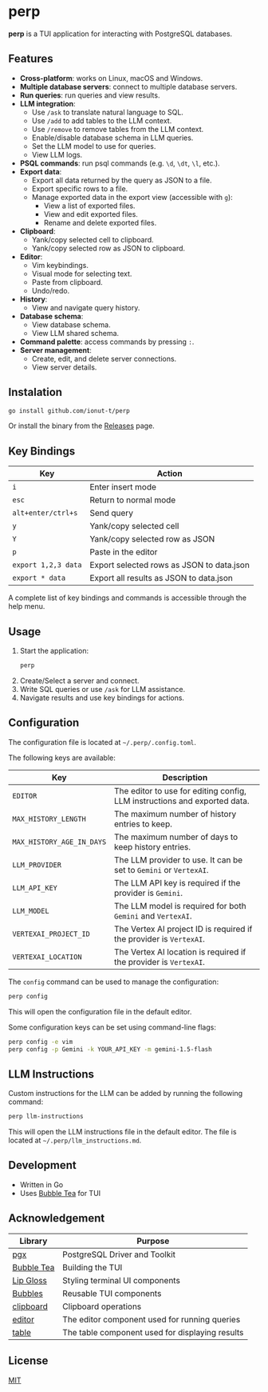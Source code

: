 # perp

**perp** is a TUI application for interacting with PostgreSQL databases.

## Features

- **Cross-platform**: works on Linux, macOS and Windows.
- **Multiple database servers**: connect to multiple database servers.
- **Run queries**: run queries and view results.
- **LLM integration**:
  - Use `/ask` to translate natural language to SQL.
  - Use `/add` to add tables to the LLM context.
  - Use `/remove` to remove tables from the LLM context.
  - Enable/disable database schema in LLM queries.
  - Set the LLM model to use for queries.
  - View LLM logs.
- **PSQL commands**: run psql commands (e.g. `\d`, `\dt`, `\l`, etc.).
- **Export data**:
  - Export all data returned by the query as JSON to a file.
  - Export specific rows to a file.
  - Manage exported data in the export view (accessible with `g`):
    - View a list of exported files.
    - View and edit exported files.
    - Rename and delete exported files.
- **Clipboard**:
  - Yank/copy selected cell to clipboard.
  - Yank/copy selected row as JSON to clipboard.
- **Editor**:
  - Vim keybindings.
  - Visual mode for selecting text.
  - Paste from clipboard.
  - Undo/redo.
- **History**:
  - View and navigate query history.
- **Database schema**:
  - View database schema.
  - View LLM shared schema.
- **Command palette**: access commands by pressing `:`.
- **Server management**:
  - Create, edit, and delete server connections.
  - View server details.

## Instalation

```sh
go install github.com/ionut-t/perp
```

Or install the binary from the [Releases](https://github.com/ionut-t/perp/releases) page.

## Key Bindings

| Key                 | Action                                    |
| ------------------- | ----------------------------------------- |
| `i`                 | Enter insert mode                         |
| `esc`               | Return to normal mode                     |
| `alt+enter/ctrl+s`  | Send query                                |
| `y`                 | Yank/copy selected cell                   |
| `Y`                 | Yank/copy selected row as JSON            |
| `p`                 | Paste in the editor                       |
| `export 1,2,3 data` | Export selected rows as JSON to data.json |
| `export * data`     | Export all results as JSON to data.json   |

A complete list of key bindings and commands is accessible through the help menu.

## Usage

1. Start the application:
   ```sh
   perp
   ```
2. Create/Select a server and connect.
3. Write SQL queries or use `/ask` for LLM assistance.
4. Navigate results and use key bindings for actions.

## Configuration

The configuration file is located at `~/.perp/.config.toml`.

The following keys are available:

| Key                       | Description                                                               |
| ------------------------- | ------------------------------------------------------------------------- |
| `EDITOR`                  | The editor to use for editing config, LLM instructions and exported data. |
| `MAX_HISTORY_LENGTH`      | The maximum number of history entries to keep.                            |
| `MAX_HISTORY_AGE_IN_DAYS` | The maximum number of days to keep history entries.                       |
| `LLM_PROVIDER`            | The LLM provider to use. It can be set to `Gemini` or `VertexAI`.         |
| `LLM_API_KEY`             | The LLM API key is required if the provider is `Gemini`.                  |
| `LLM_MODEL`               | The LLM model is required for both `Gemini` and `VertexAI`.               |
| `VERTEXAI_PROJECT_ID`     | The Vertex AI project ID is required if the provider is `VertexAI`.       |
| `VERTEXAI_LOCATION`       | The Vertex AI location is required if the provider is `VertexAI`.         |

The `config` command can be used to manage the configuration:

```sh
perp config
```

This will open the configuration file in the default editor.

Some configuration keys can be set using command-line flags:

```sh
perp config -e vim
perp config -p Gemini -k YOUR_API_KEY -m gemini-1.5-flash
```

## LLM Instructions

Custom instructions for the LLM can be added by running the following command:

```sh
perp llm-instructions
```

This will open the LLM instructions file in the default editor. The file is located at `~/.perp/llm_instructions.md`.

## Development

- Written in Go
- Uses [Bubble Tea](https://github.com/charmbracelet/bubbletea) for TUI

## Acknowledgement

| Library                                                  | Purpose                                         |
| -------------------------------------------------------- | ----------------------------------------------- |
| [pgx](https://github.com/jackc/pgx)                      | PostgreSQL Driver and Toolkit                   |
| [Bubble Tea](https://github.com/charmbracelet/bubbletea) | Building the TUI                                |
| [Lip Gloss](https://github.com/charmbracelet/lipgloss)   | Styling terminal UI components                  |
| [Bubbles](https://github.com/charmbracelet/bubbles)      | Reusable TUI components                         |
| [clipboard](https://github.com/atotto/clipboard)         | Clipboard operations                            |
| [editor](https://github.com/ionut-t/goeditor)            | The editor component used for running queries   |
| [table](https://github.com/ionut-t/gotable)              | The table component used for displaying results |

## License

[MIT](LICENSE)

